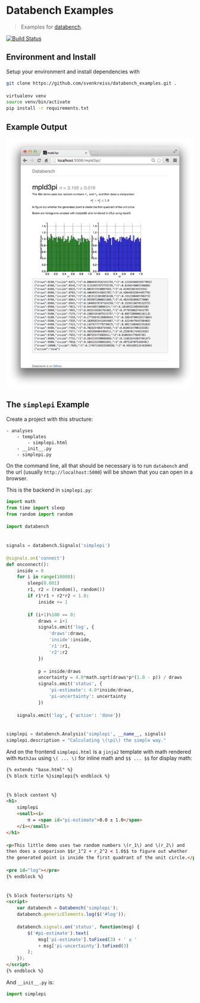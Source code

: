 # Databench Examples

> Examples for [databench](https://github.com/svenkreiss/databench).

[![Build Status](https://travis-ci.org/svenkreiss/databench_examples.png?branch=master)](https://travis-ci.org/svenkreiss/databench_examples)


## Environment and Install

Setup your environment and install dependencies with

```bash
git clone https://github.com/svenkreiss/databench_examples.git .

virtualenv venv
source venv/bin/activate
pip install -r requirements.txt
```


## Example Output

![mpld3pi](doc/images/mpld3pi_demo.png)


## The `simplepi` Example

Create a project with this structure:
```
- analyses
    - templates
        - simplepi.html
	- __init__.py
	- simplepi.py
```

On the command line, all that should be necessary is to run `databench` and the url (usually `http://localhost:5000`) will be shown that you can open in a browser.

This is the backend in `simplepi.py`:

```python
import math
from time import sleep
from random import random

import databench


signals = databench.Signals('simplepi')

@signals.on('connect')
def onconnect():
	inside = 0
	for i in range(10000):
		sleep(0.001)
		r1, r2 = (random(), random())
		if r1*r1 + r2*r2 < 1.0:
			inside += 1

		if (i+1)%100 == 0:
			draws = i+1
			signals.emit('log', {
				'draws':draws,
				'inside':inside,
				'r1':r1,
				'r2':r2
			})

			p = inside/draws
			uncertainty = 4.0*math.sqrt(draws*p*(1.0 - p)) / draws
			signals.emit('status', {
				'pi-estimate': 4.0*inside/draws,
				'pi-uncertainty': uncertainty
			})

	signals.emit('log', {'action': 'done'})


simplepi = databench.Analysis('simplepi', __name__, signals)
simplepi.description = "Calculating \(\pi\) the simple way."
```

And on the frontend `simplepi.html` is a `jinja2` template with math rendered with `MathJax` using `\( ... \)` for inline math and `$$ ... $$` for display math:

```html
{% extends "base.html" %}
{% block title %}simplepi{% endblock %}


{% block content %}
<h1>
    simplepi
    <small><i>
        π = <span id="pi-estimate">0.0 ± 1.0</span>
    </i></small>
</h1>

<p>This little demo uses two random numbers \(r_1\) and \(r_2\) and
then does a comparison $$r_1^2 + r_2^2 < 1.0$$ to figure out whether
the generated point is inside the first quadrant of the unit circle.</p>

<pre id="log"></pre>
{% endblock %}


{% block footerscripts %}
<script>
	var databench = Databench('simplepi');
	databench.genericElements.log($('#log'));

	databench.signals.on('status', function(msg) {
		$('#pi-estimate').text(
            msg['pi-estimate'].toFixed(3) + ' ± '
            + msg['pi-uncertainty'].toFixed(3)
        );
	});
</script>
{% endblock %}
```

And `__init__.py` is:
```python
import simplepi
```
